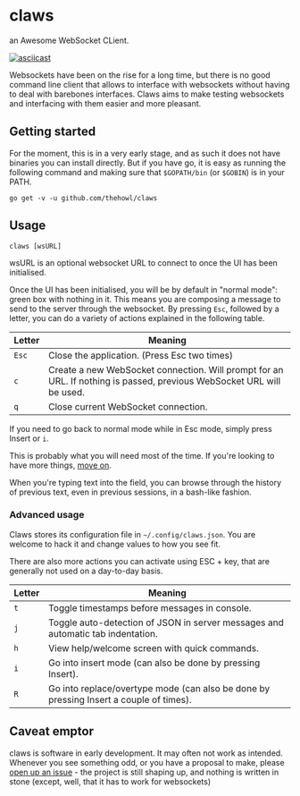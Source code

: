 # claws

an Awesome WebSocket CLient.

[![asciicast](https://asciinema.org/a/125778.png)](https://asciinema.org/a/125778)

Websockets have been on the rise for a long time, but there is no good command line client that allows to interface with websockets without having to deal with barebones interfaces. Claws aims to make testing websockets and interfacing with them easier and more pleasant.

## Getting started

For the moment, this is in a very early stage, and as such it does not have binaries you can install directly. But if you have go, it is easy as running the following command and making sure that `$GOPATH/bin` (or `$GOBIN`) is in your PATH.

```
go get -v -u github.com/thehowl/claws
```

## Usage

```
claws [wsURL]
```

wsURL is an optional websocket URL to connect to once the UI has been initialised.

Once the UI has been initialised, you will be by default in "normal mode": green box with nothing in it. This means you are composing a message to send to the server through the websocket. By pressing `Esc`, followed by a letter, you can do a variety of actions explained in the following table.

Letter   | Meaning
---------|----------------------------------------------------
`Esc`    | Close the application. (Press Esc two times)
`c`      | Create a new WebSocket connection. Will prompt for an URL. If nothing is passed, previous WebSocket URL will be used.
`q`      | Close current WebSocket connection.

If you need to go back to normal mode while in Esc mode, simply press Insert or `i`.

This is probably what you will need most of the time. If you're looking to have more things, [move on](#advanced-usage).

When you're typing text into the field, you can browse through the history of previous text, even in previous sessions, in a bash-like fashion.

### Advanced usage

Claws stores its configuration file in `~/.config/claws.json`. You are welcome to hack it and change values to how you see fit.

There are also more actions you can activate using ESC + key, that are generally not used on a day-to-day basis.

Letter   | Meaning
---------|----------------------------------------------------
`t`      | Toggle timestamps before messages in console.
`j`      | Toggle auto-detection of JSON in server messages and automatic tab indentation.
`h`      | View help/welcome screen with quick commands.
`i`      | Go into insert mode (can also be done by pressing Insert).
`R`      | Go into replace/overtype mode (can also be done by pressing Insert a couple of times).

## Caveat emptor

claws is software in early development. It may often not work as intended. Whenever you see something odd, or you have a proposal to make, please [open up an issue](https://github.com/thehowl/claws/issues/new) - the project is still shaping up, and nothing is written in stone (except, well, that it has to work for websockets)
